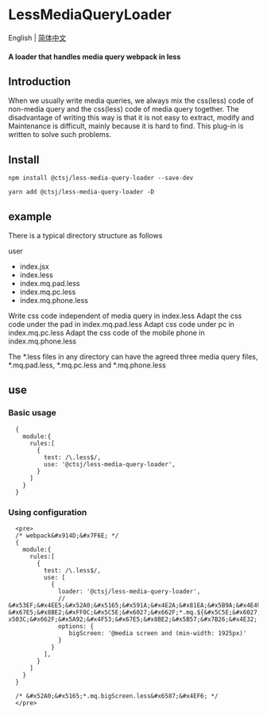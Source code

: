 # LessMediaQueryLoader

English | [简体中文](./README-zh_CN.md)

#### A loader that handles media query webpack in less

## Introduction

When we usually write media queries, we always mix the css(less) code of non-media query and the css(less) code of media query together. The disadvantage of writing this way is that it is not easy to extract, modify and Maintenance is difficult, mainly because it is hard to find. This plug-in is written to solve such problems.

## Install

``` 
npm install @ctsj/less-media-query-loader --save-dev 
```

``` 
yarn add @ctsj/less-media-query-loader -D 
```

## example

There is a typical directory structure as follows

user

- index.jsx
- index.less
- index.mq.pad.less
- index.mq.pc.less
- index.mq.phone.less

Write css code independent of media query in index.less
Adapt the css code under the pad in index.mq.pad.less
Adapt css code under pc in index.mq.pc.less
Adapt the css code of the mobile phone in index.mq.phone.less

The *.less files in any directory can have the agreed three media query files, *.mq.pad.less, *.mq.pc.less and *.mq.phone.less

## use

### Basic usage

```
  {
    module:{
      rules:[
        {
          test: /\.less$/,
          use: '@ctsj/less-media-query-loader',
        }
      ]
    }
  }
```

### Using configuration

```
  <pre>
  /* webpack&#x914D;&#x7F6E; */
  {
    module:{
      rules:[
        {
          test: /\.less$/,
          use: [
            {
              loader: '@ctsj/less-media-query-loader',
              // &#x53EF;&#x4EE5;&#x52A0;&#x5165;&#x591A;&#x4E2A;&#x81EA;&#x5B9A;&#x4E49;&#x7684;&#x5A92;&#x4F53; &#x67E5;&#x8BE2;&#xFF0C;&#x5C5E;&#x6027;&#x662F;*.mq.${&#x5C5E;&#x6027;&#x540D;}.less&#xFF0C;&# x503C;&#x662F;&#x5A92;&#x4F53;&#x67E5;&#x8BE2;&#x5B57;&#x7B26;&#x4E32;
              options: {
                 bigScreen: '@media screen and (min-width: 1925px)'
              }
            }
          ],
        }
      ]
    }
  }

  /* &#x52A0;&#x5165;*.mq.bigScreen.less&#x6587;&#x4EF6; */
  </pre>
```
